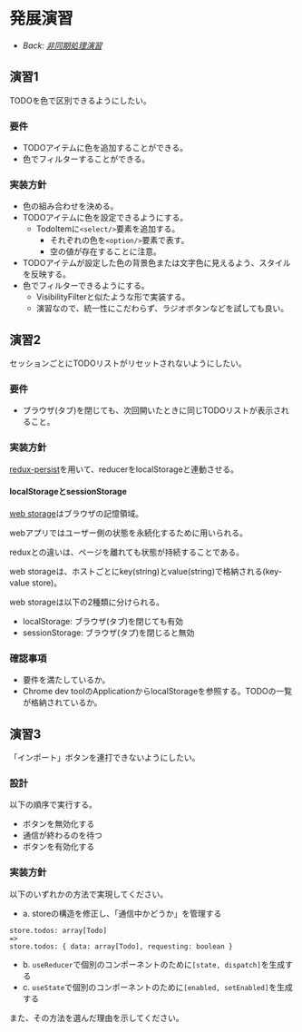 # 発展演習

- *Back: [非同期処理演習](./14_async_exercise.md)*

## 演習1

TODOを色で区別できるようにしたい。

### 要件

- TODOアイテムに色を追加することができる。
- 色でフィルターすることができる。

### 実装方針

- 色の組み合わせを決める。
- TODOアイテムに色を設定できるようにする。
  - TodoItemに`<select/>`要素を追加する。
    - それぞれの色を`<option/>`要素で表す。
    - 空の値が存在することに注意。
- TODOアイテムが設定した色の背景色または文字色に見えるよう、スタイルを反映する。
- 色でフィルターできるようにする。
  - VisibilityFilterと似たような形で実装する。
  - 演習なので、統一性にこだわらず、ラジオボタンなどを試しても良い。

## 演習2

セッションごとにTODOリストがリセットされないようにしたい。

### 要件

- ブラウザ(タブ)を閉じても、次回開いたときに同じTODOリストが表示されること。

### 実装方針

[redux-persist](https://github.com/rt2zz/redux-persist#basic-usage)を用いて、reducerをlocalStorageと連動させる。

#### localStorageとsessionStorage

[web storage](https://developer.mozilla.org/ja/docs/Web/API/Web_Storage_API)はブラウザの記憶領域。

webアプリではユーザー側の状態を永続化するために用いられる。

reduxとの違いは、ページを離れても状態が持続することである。

web storageは、ホストごとにkey(string)とvalue(string)で格納される(key-value store)。

web storageは以下の2種類に分けられる。
- localStorage: ブラウザ(タブ)を閉じても有効
- sessionStorage: ブラウザ(タブ)を閉じると無効

### 確認事項

- 要件を満たしているか。
- Chrome dev toolのApplicationからlocalStorageを参照する。TODOの一覧が格納されているか。

## 演習3

「インポート」ボタンを連打できないようにしたい。

### 設計

以下の順序で実行する。
- ボタンを無効化する
- 通信が終わるのを待つ
- ボタンを有効化する

### 実装方針

以下のいずれかの方法で実現してください。
- a. storeの構造を修正し、「通信中かどうか」を管理する
```
store.todos: array[Todo]
=>
store.todos: { data: array[Todo], requesting: boolean }
```
- b. `useReducer`で個別のコンポーネントのために`[state, dispatch]`を生成する
- c. `useState`で個別のコンポーネントのために`[enabled, setEnabled]`を生成する

また、その方法を選んだ理由を示してください。
